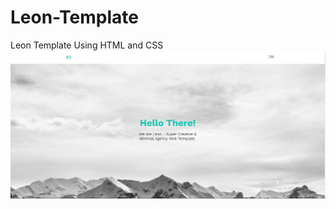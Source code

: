 # Leon-Template

Leon Template Using HTML and CSS
<img title="a title" alt="Alt text" src="p1.png">
